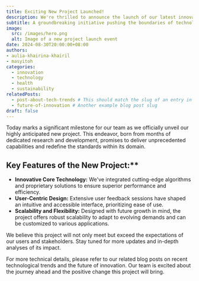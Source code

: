 ```yaml
---
title: Exciting New Project Launched!
description: We're thrilled to announce the launch of our latest innovative project, set to revolutionize the industry.
subtitle: A groundbreaking initiative pushing the boundaries of technology.
image:
  src: /images/hero.png
  alt: Image of a new project launch event
date: 2024-08-30T20:00:00+08:00
authors:
- aulia-khairina-khairil
- masyitoh
categories:
  - innovation
  - technology
  - health
  - sustainability
relatedPosts:
  - post-about-tech-trends # This should match the slug of an entry in your 'blogs' collection
  - future-of-innovation # Another example blog post slug
draft: false
---
```


Today marks a significant milestone for our team as we officially unveil our highly anticipated new project. This endeavor, born from months of dedicated research and development, promises to deliver unprecedented capabilities and redefine the standards within its domain.

## Key Features of the New Project:**

* **Innovative Core Technology:** We've integrated cutting-edge algorithms and proprietary solutions to ensure superior performance and efficiency.
* **User-Centric Design:** Extensive user feedback sessions have shaped an intuitive and accessible interface, prioritizing ease of use.
* **Scalability and Flexibility:** Designed with future growth in mind, the project offers robust scalability to adapt to evolving demands and can be customized to various applications.

We believe this project will not only meet but exceed the expectations of our users and stakeholders. Stay tuned for more updates and in-depth analyses of its impact.

For more technical details, please refer to our related blog posts on recent technological trends and the future of innovation. Our team is excited about the journey ahead and the positive change this project will bring.
